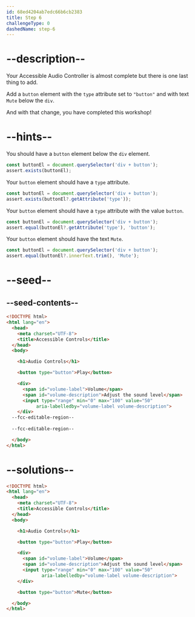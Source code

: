 ```yaml
---
id: 68ed4204ab7edc66b6cb2383
title: Step 6
challengeType: 0
dashedName: step-6
---
```


# --description--

Your Accessible Audio Controller is almost complete but there is one last thing to add.

Add a `button` element with the `type` attribute set to `"button"` and with text `Mute` below the `div`.

And with that change, you have completed this workshop!

# --hints--

You should have a `button` element below the `div` element.

```js
const buttonEl = document.querySelector('div + button');
assert.exists(buttonEl);
```

Your `button` element should have a `type` attribute.

```js
const buttonEl = document.querySelector('div + button');
assert.exists(buttonEl?.getAttribute('type'));
```

Your `button` element should have a `type` attribute with the value `button`.

```js
const buttonEl = document.querySelector('div + button');
assert.equal(buttonEl?.getAttribute('type'), 'button');
```

Your `button` element should have the text `Mute`.

```js
const buttonEl = document.querySelector('div + button');
assert.equal(buttonEl?.innerText.trim(), 'Mute');
```

# --seed--

## --seed-contents--

```html
<!DOCTYPE html>
<html lang="en">
  <head>
    <meta charset="UTF-8">
    <title>Accessible Controls</title>
  </head>
  <body>

    <h1>Audio Controls</h1>

    <button type="button">Play</button>

    <div>
      <span id="volume-label">Volume</span>
      <span id="volume-description">Adjust the sound level</span>
      <input type="range" min="0" max="100" value="50"
           aria-labelledby="volume-label volume-description">
    </div>
  --fcc-editable-region--
    
  --fcc-editable-region--

  </body>
</html>
```

# --solutions--

```html
<!DOCTYPE html>
<html lang="en">
  <head>
    <meta charset="UTF-8">
    <title>Accessible Controls</title>
  </head>
  <body>

    <h1>Audio Controls</h1>

    <button type="button">Play</button>

    <div>
      <span id="volume-label">Volume</span>
      <span id="volume-description">Adjust the sound level</span>
      <input type="range" min="0" max="100" value="50"
             aria-labelledby="volume-label volume-description">
    </div>

    <button type="button">Mute</button>

  </body>
</html>
```
